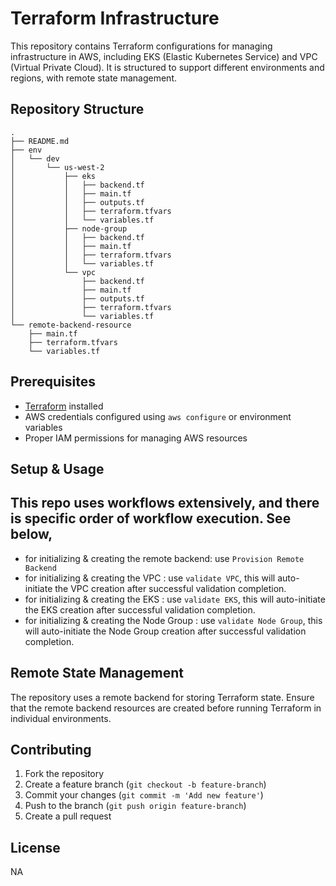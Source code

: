 # Terraform Infrastructure

This repository contains Terraform configurations for managing infrastructure in AWS, including EKS (Elastic Kubernetes Service) and VPC (Virtual Private Cloud). It is structured to support different environments and regions, with remote state management.

## Repository Structure

```
.
├── README.md
├── env
│   └── dev
│       └── us-west-2
│           ├── eks
│           │   ├── backend.tf
│           │   ├── main.tf
│           │   ├── outputs.tf
│           │   ├── terraform.tfvars
│           │   └── variables.tf
│           ├── node-group
│           │   ├── backend.tf
│           │   ├── main.tf
│           │   ├── terraform.tfvars
│           │   └── variables.tf
│           └── vpc
│               ├── backend.tf
│               ├── main.tf
│               ├── outputs.tf
│               ├── terraform.tfvars
│               └── variables.tf
└── remote-backend-resource
    ├── main.tf
    ├── terraform.tfvars
    └── variables.tf

```

## Prerequisites

- [Terraform](https://www.terraform.io/downloads.html) installed
- AWS credentials configured using `aws configure` or environment variables
- Proper IAM permissions for managing AWS resources

## Setup & Usage

## This repo uses workflows extensively, and there is specific order of workflow execution. See below,
- for initializing & creating the remote backend: use `Provision Remote Backend` 
- for initializing & creating the VPC           : use `validate VPC`, this will auto-initiate the VPC creation after successful validation completion.
- for initializing & creating the EKS           : use `validate EKS`, this will auto-initiate the EKS creation after successful validation completion.
- for initializing & creating the Node Group    : use `validate Node Group`, this will auto-initiate the Node Group creation after successful validation completion.


## Remote State Management
The repository uses a remote backend for storing Terraform state. Ensure that the remote backend resources are created before running Terraform in individual environments.

## Contributing
1. Fork the repository
2. Create a feature branch (`git checkout -b feature-branch`)
3. Commit your changes (`git commit -m 'Add new feature'`)
4. Push to the branch (`git push origin feature-branch`)
5. Create a pull request

## License
NA
